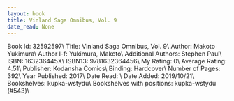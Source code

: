 ```yaml
---
layout: book
title: Vinland Saga Omnibus, Vol. 9
date_read: None
---
```


Book Id: 32592597\ 
Title: Vinland Saga Omnibus, Vol. 9\ 
Author: Makoto Yukimura\ 
Author l-f: Yukimura, Makoto\ 
Additional Authors: Stephen Paul\ 
ISBN: 163236445X\ 
ISBN13: 9781632364456\ 
My Rating: 0\ 
Average Rating: 4.51\ 
Publisher: Kodansha Comics\ 
Binding: Hardcover\ 
Number of Pages: 392\ 
Year Published: 2017\ 
Date Read: \ 
Date Added: 2019/10/21\ 
Bookshelves: kupka-wstydu\ 
Bookshelves with positions: kupka-wstydu (#543)\ 

